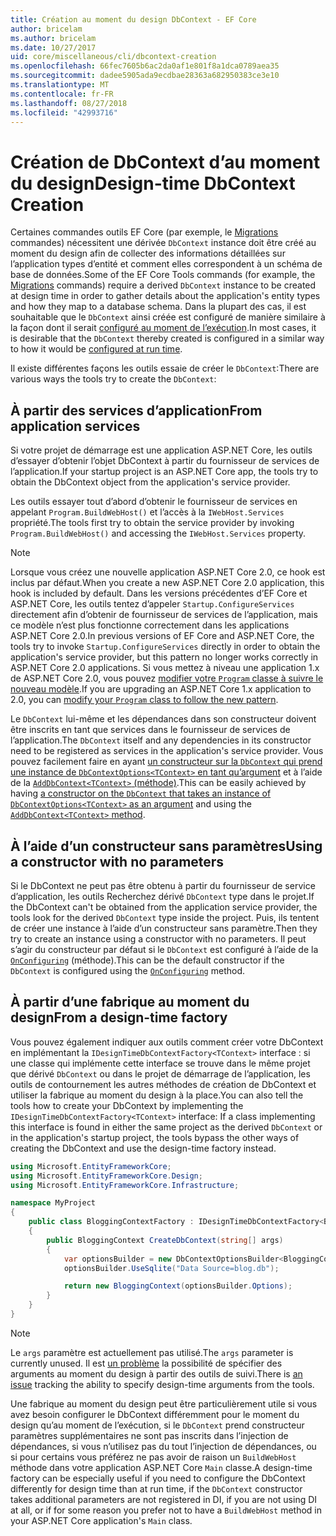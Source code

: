 ```yaml
---
title: Création au moment du design DbContext - EF Core
author: bricelam
ms.author: bricelam
ms.date: 10/27/2017
uid: core/miscellaneous/cli/dbcontext-creation
ms.openlocfilehash: 66fec7605b6ac2da0af1e801f8a1dca0789aea35
ms.sourcegitcommit: dadee5905ada9ecdbae28363a682950383ce3e10
ms.translationtype: MT
ms.contentlocale: fr-FR
ms.lasthandoff: 08/27/2018
ms.locfileid: "42993716"
---
```

<a name="design-time-dbcontext-creation"></a><span data-ttu-id="e5d76-102">Création de DbContext d’au moment du design</span><span class="sxs-lookup"><span data-stu-id="e5d76-102">Design-time DbContext Creation</span></span>
==============================
<span data-ttu-id="e5d76-103">Certaines commandes outils EF Core (par exemple, le [Migrations][1] commandes) nécessitent une dérivée `DbContext` instance doit être créé au moment du design afin de collecter des informations détaillées sur l’application types d’entité et comment elles correspondent à un schéma de base de données.</span><span class="sxs-lookup"><span data-stu-id="e5d76-103">Some of the EF Core Tools commands (for example, the [Migrations][1] commands) require a derived `DbContext` instance to be created at design time in order to gather details about the application's entity types and how they map to a database schema.</span></span> <span data-ttu-id="e5d76-104">Dans la plupart des cas, il est souhaitable que le `DbContext` ainsi créée est configuré de manière similaire à la façon dont il serait [configuré au moment de l’exécution][2].</span><span class="sxs-lookup"><span data-stu-id="e5d76-104">In most cases, it is desirable that the `DbContext` thereby created is configured in a similar way to how it would be [configured at run time][2].</span></span>

<span data-ttu-id="e5d76-105">Il existe différentes façons les outils essaie de créer le `DbContext`:</span><span class="sxs-lookup"><span data-stu-id="e5d76-105">There are various ways the tools try to create the `DbContext`:</span></span>

<a name="from-application-services"></a><span data-ttu-id="e5d76-106">À partir des services d’application</span><span class="sxs-lookup"><span data-stu-id="e5d76-106">From application services</span></span>
-------------------------
<span data-ttu-id="e5d76-107">Si votre projet de démarrage est une application ASP.NET Core, les outils d’essayer d’obtenir l’objet DbContext à partir du fournisseur de services de l’application.</span><span class="sxs-lookup"><span data-stu-id="e5d76-107">If your startup project is an ASP.NET Core app, the tools try to obtain the DbContext object from the application's service provider.</span></span>

<span data-ttu-id="e5d76-108">Les outils essayer tout d’abord d’obtenir le fournisseur de services en appelant `Program.BuildWebHost()` et l’accès à la `IWebHost.Services` propriété.</span><span class="sxs-lookup"><span data-stu-id="e5d76-108">The tools first try to obtain the service provider by invoking `Program.BuildWebHost()` and accessing the `IWebHost.Services` property.</span></span>

> [!NOTE]
> <span data-ttu-id="e5d76-109">Lorsque vous créez une nouvelle application ASP.NET Core 2.0, ce hook est inclus par défaut.</span><span class="sxs-lookup"><span data-stu-id="e5d76-109">When you create a new ASP.NET Core 2.0 application, this hook is included by default.</span></span> <span data-ttu-id="e5d76-110">Dans les versions précédentes d’EF Core et ASP.NET Core, les outils tentez d’appeler `Startup.ConfigureServices` directement afin d’obtenir de fournisseur de services de l’application, mais ce modèle n’est plus fonctionne correctement dans les applications ASP.NET Core 2.0.</span><span class="sxs-lookup"><span data-stu-id="e5d76-110">In previous versions of EF Core and ASP.NET Core, the tools try to invoke `Startup.ConfigureServices` directly in order to obtain the application's service provider, but this pattern no longer works correctly in ASP.NET Core 2.0 applications.</span></span> <span data-ttu-id="e5d76-111">Si vous mettez à niveau une application 1.x de ASP.NET Core 2.0, vous pouvez [modifier votre `Program` classe à suivre le nouveau modèle][3].</span><span class="sxs-lookup"><span data-stu-id="e5d76-111">If you are upgrading an ASP.NET Core 1.x application to 2.0, you can [modify your `Program` class to follow the new pattern][3].</span></span>

<span data-ttu-id="e5d76-112">Le `DbContext` lui-même et les dépendances dans son constructeur doivent être inscrits en tant que services dans le fournisseur de services de l’application.</span><span class="sxs-lookup"><span data-stu-id="e5d76-112">The `DbContext` itself and any dependencies in its constructor need to be registered as services in the application's service provider.</span></span> <span data-ttu-id="e5d76-113">Vous pouvez facilement faire en ayant [un constructeur sur la `DbContext` qui prend une instance de `DbContextOptions<TContext>` en tant qu’argument][ 4] et à l’aide de la [`AddDbContext<TContext>` (méthode)][5].</span><span class="sxs-lookup"><span data-stu-id="e5d76-113">This can be easily achieved by having [a constructor on the `DbContext` that takes an instance of `DbContextOptions<TContext>` as an argument][4] and using the [`AddDbContext<TContext>` method][5].</span></span>

<a name="using-a-constructor-with-no-parameters"></a><span data-ttu-id="e5d76-114">À l’aide d’un constructeur sans paramètres</span><span class="sxs-lookup"><span data-stu-id="e5d76-114">Using a constructor with no parameters</span></span>
--------------------------------------
<span data-ttu-id="e5d76-115">Si le DbContext ne peut pas être obtenu à partir du fournisseur de service d’application, les outils Recherchez dérivé `DbContext` type dans le projet.</span><span class="sxs-lookup"><span data-stu-id="e5d76-115">If the DbContext can't be obtained from the application service provider, the tools look for the derived `DbContext` type inside the project.</span></span> <span data-ttu-id="e5d76-116">Puis, ils tentent de créer une instance à l’aide d’un constructeur sans paramètre.</span><span class="sxs-lookup"><span data-stu-id="e5d76-116">Then they try to create an instance using a constructor with no parameters.</span></span> <span data-ttu-id="e5d76-117">Il peut s’agir du constructeur par défaut si le `DbContext` est configuré à l’aide de la [`OnConfiguring`][6] (méthode).</span><span class="sxs-lookup"><span data-stu-id="e5d76-117">This can be the default constructor if the `DbContext` is configured using the [`OnConfiguring`][6] method.</span></span>

<a name="from-a-design-time-factory"></a><span data-ttu-id="e5d76-118">À partir d’une fabrique au moment du design</span><span class="sxs-lookup"><span data-stu-id="e5d76-118">From a design-time factory</span></span>
--------------------------
<span data-ttu-id="e5d76-119">Vous pouvez également indiquer aux outils comment créer votre DbContext en implémentant la `IDesignTimeDbContextFactory<TContext>` interface : si une classe qui implémente cette interface se trouve dans le même projet que dérivé `DbContext` ou dans le projet de démarrage de l’application, les outils de contournement les autres méthodes de création de DbContext et utiliser la fabrique au moment du design à la place.</span><span class="sxs-lookup"><span data-stu-id="e5d76-119">You can also tell the tools how to create your DbContext by implementing the `IDesignTimeDbContextFactory<TContext>` interface: If a class implementing this interface is found in either the same project as the derived `DbContext` or in the application's startup project, the tools bypass the other ways of creating the DbContext and use the design-time factory instead.</span></span>

``` csharp
using Microsoft.EntityFrameworkCore;
using Microsoft.EntityFrameworkCore.Design;
using Microsoft.EntityFrameworkCore.Infrastructure;

namespace MyProject
{
    public class BloggingContextFactory : IDesignTimeDbContextFactory<BloggingContext>
    {
        public BloggingContext CreateDbContext(string[] args)
        {
            var optionsBuilder = new DbContextOptionsBuilder<BloggingContext>();
            optionsBuilder.UseSqlite("Data Source=blog.db");

            return new BloggingContext(optionsBuilder.Options);
        }
    }
}
```

> [!NOTE]
> <span data-ttu-id="e5d76-120">Le `args` paramètre est actuellement pas utilisé.</span><span class="sxs-lookup"><span data-stu-id="e5d76-120">The `args` parameter is currently unused.</span></span> <span data-ttu-id="e5d76-121">Il est [un problème][7] la possibilité de spécifier des arguments au moment du design à partir des outils de suivi.</span><span class="sxs-lookup"><span data-stu-id="e5d76-121">There is [an issue][7] tracking the ability to specify design-time arguments from the tools.</span></span>

<span data-ttu-id="e5d76-122">Une fabrique au moment du design peut être particulièrement utile si vous avez besoin configurer le DbContext différemment pour le moment du design qu’au moment de l’exécution, si le `DbContext` prend constructeur paramètres supplémentaires ne sont pas inscrits dans l’injection de dépendances, si vous n’utilisez pas du tout l’injection de dépendances, ou si pour certains vous préférez ne pas avoir de raison un `BuildWebHost` méthode dans votre application ASP.NET Core `Main` classe.</span><span class="sxs-lookup"><span data-stu-id="e5d76-122">A design-time factory can be especially useful if you need to configure the DbContext differently for design time than at run time, if the `DbContext` constructor takes additional parameters are not registered in DI, if you are not using DI at all, or if for some reason you prefer not to have a `BuildWebHost` method in your ASP.NET Core application's `Main` class.</span></span>

  [1]: xref:core/managing-schemas/migrations/index
  [2]: xref:core/miscellaneous/configuring-dbcontext
  [3]: https://docs.microsoft.com/aspnet/core/migration/1x-to-2x/#update-main-method-in-programcs
  [4]: xref:core/miscellaneous/configuring-dbcontext#constructor-argument
  [5]: xref:core/miscellaneous/configuring-dbcontext#using-dbcontext-with-dependency-injection
  [6]: xref:core/miscellaneous/configuring-dbcontext#onconfiguring
  [7]: https://github.com/aspnet/EntityFrameworkCore/issues/8332
